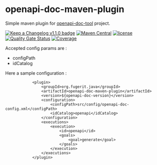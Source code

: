 # openapi-doc-maven-plugin

Simple maven plugin for [openapi-doc-tool](https://github.com/fugerit-org/openapi-doc-tool) project.

[![Keep a Changelog v1.1.0 badge](https://img.shields.io/badge/changelog-Keep%20a%20Changelog%20v1.1.0-%23E05735)](CHANGELOG.md) 
[![Maven Central](https://img.shields.io/maven-central/v/org.fugerit.java/openapi-doc-maven-plugin.svg)](https://central.sonatype.com/artifact/org.fugerit.java/openapi-doc-maven-plugin)
[![license](https://img.shields.io/badge/License-Apache%20License%202.0-teal.svg)](https://opensource.org/licenses/Apache-2.0)
[![Quality Gate Status](https://sonarcloud.io/api/project_badges/measure?project=fugerit-org_openapi-doc-maven-plugin&metric=alert_status)](https://sonarcloud.io/summary/new_code?id=fugerit-org_openapi-doc-maven-plugin)
[![Coverage](https://sonarcloud.io/api/project_badges/measure?project=fugerit-org_openapi-doc-maven-plugin&metric=coverage)](https://sonarcloud.io/summary/new_code?id=fugerit-org_openapi-doc-maven-plugin)

Accepted config params are :  
* configPath
* idCatalog

Here a sample configuration  :

```
			<plugin>
				<groupId>org.fugerit.java</groupId>
				<artifactId>openapi-doc-maven-plugin</artifactId>
				<version>${openapi-doc-version}</version>	
				<configuration>
					<configPath>src/config/openapi-doc-config.xml</configPath>
					<idCatalog>openapi</idCatalog>		
				</configuration>							
				<executions>
					<execution>
						<id>openapi</id>
						<goals>
							<goal>generate</goal>
						</goals>
					</execution>		
				</executions>
			</plugin>	
```
